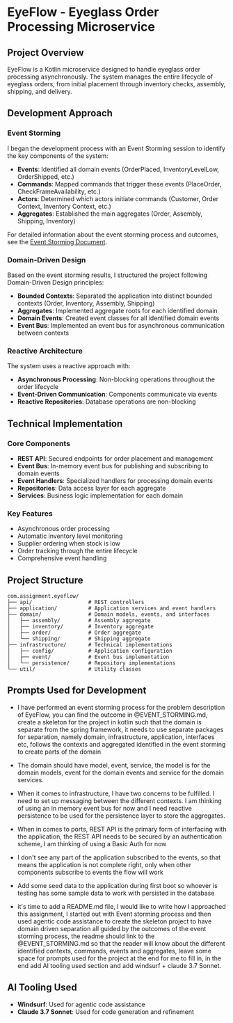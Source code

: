 # EyeFlow - Eyeglass Order Processing Microservice

## Project Overview
EyeFlow is a Kotlin microservice designed to handle eyeglass order processing asynchronously. The system manages the entire lifecycle of eyeglass orders, from initial placement through inventory checks, assembly, shipping, and delivery.

## Development Approach

### Event Storming
I began the development process with an Event Storming session to identify the key components of the system:

- **Events**: Identified all domain events (OrderPlaced, InventoryLevelLow, OrderShipped, etc.)
- **Commands**: Mapped commands that trigger these events (PlaceOrder, CheckFrameAvailability, etc.)
- **Actors**: Determined which actors initiate commands (Customer, Order Context, Inventory Context, etc.)
- **Aggregates**: Established the main aggregates (Order, Assembly, Shipping, Inventory)

For detailed information about the event storming process and outcomes, see the [Event Storming Document](EVENT_STORMING.md).

### Domain-Driven Design
Based on the event storming results, I structured the project following Domain-Driven Design principles:

- **Bounded Contexts**: Separated the application into distinct bounded contexts (Order, Inventory, Assembly, Shipping)
- **Aggregates**: Implemented aggregate roots for each identified domain
- **Domain Events**: Created event classes for all identified domain events
- **Event Bus**: Implemented an event bus for asynchronous communication between contexts

### Reactive Architecture
The system uses a reactive approach with:

- **Asynchronous Processing**: Non-blocking operations throughout the order lifecycle
- **Event-Driven Communication**: Components communicate via events
- **Reactive Repositories**: Database operations are non-blocking

## Technical Implementation

### Core Components
- **REST API**: Secured endpoints for order placement and management
- **Event Bus**: In-memory event bus for publishing and subscribing to domain events
- **Event Handlers**: Specialized handlers for processing domain events
- **Repositories**: Data access layer for each aggregate
- **Services**: Business logic implementation for each domain

### Key Features
- Asynchronous order processing
- Automatic inventory level monitoring
- Supplier ordering when stock is low
- Order tracking through the entire lifecycle
- Comprehensive event handling

## Project Structure
```
com.assignment.eyeflow/
├── api/                  # REST controllers
├── application/          # Application services and event handlers
├── domain/               # Domain models, events, and interfaces
│   ├── assembly/         # Assembly aggregate
│   ├── inventory/        # Inventory aggregate
│   ├── order/            # Order aggregate
│   └── shipping/         # Shipping aggregate
├── infrastructure/       # Technical implementations
│   ├── config/           # Application configuration
│   ├── event/            # Event bus implementation
│   └── persistence/      # Repository implementations
└── util/                 # Utility classes
```

## Prompts Used for Development

- I have performed an event storming process for the problem description of EyeFlow, you can find the outcome in 
@EVENT_STORMING.md, create a skeleton for the project in kotlin such that the domain is separate from the spring framework, 
it needs to use separate packages for separation, namely domain, infrastructure, application, interfaces etc, follows 
the contexts and aggregated identified in the event storming to create parts of the domain 

- The domain should have model, event, service, the model is for the domain models, event for the domain events and 
service for the domain services.

- When it comes to infrastructure, I have two concerns to be fulfilled. I need to set up messaging between the different 
contexts. I am thinking of using an in memory event bus for now and I need reactive persistence to be used for the 
persistence layer to store the aggregates.

- When in comes to ports, REST API is the primary form of interfacing with the application, the REST API needs to be 
secured by an authentication scheme, I am thinking of using a Basic Auth for now

- I don't see any part of the application subscribed to the events, so that means the application is not complete right, 
only when other components subscribe to events the flow will work

- Add some seed data to the application during first boot so whoever is testing has some sample data to work with 
persisted in the database
- it's time to add a README.md file, I would like to write how I approached this assignment, I started out with Event 
storming process and then used agentic code assistance to create the skeleton project to have domain driven 
separation all guided by the outcomes of the event storming process, the readme should link to the @EVENT_STORMING.md 
so that the reader will know about the different identified contexts, commands, events and aggregates, leave some space 
for prompts used for the project at the end for me to fill in, in the end add AI tooling used section and add 
windsurf + claude 3.7 Sonnet.



## AI Tooling Used
- **Windsurf**: Used for agentic code assistance
- **Claude 3.7 Sonnet**: Used for code generation and refinement
